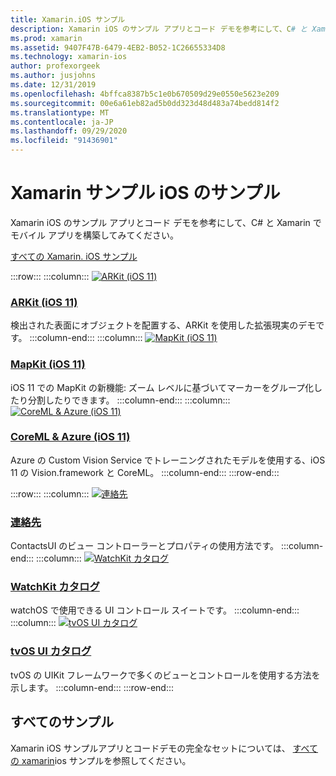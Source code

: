 ```yaml
---
title: Xamarin.iOS サンプル
description: Xamarin iOS のサンプル アプリとコード デモを参考にして、C# と Xamarin でモバイル アプリを構築してみてください。
ms.prod: xamarin
ms.assetid: 9407F47B-6479-4EB2-B052-1C26655334D8
ms.technology: xamarin-ios
author: profexorgeek
ms.author: jusjohns
ms.date: 12/31/2019
ms.openlocfilehash: 4bffca8387b5c1e0b670509d29e0550e5623e209
ms.sourcegitcommit: 00e6a61eb82ad5b0dd323d48d483a74bedd814f2
ms.translationtype: MT
ms.contentlocale: ja-JP
ms.lasthandoff: 09/29/2020
ms.locfileid: "91436901"
---
```

# <a name="xamarinios-samples"></a>Xamarin サンプル iOS のサンプル

Xamarin iOS のサンプル アプリとコード デモを参考にして、C# と Xamarin でモバイル アプリを構築してみてください。

[すべての Xamarin. iOS サンプル](/samples/browse/?products=xamarin&term=Xamarin.iOS)

:::row:::
      :::column:::
[![ARKit (iOS 11)](images/arkit.png)](/samples/xamarin/ios-samples/ios11-arkitplacingobjects/)

### <a name="arkit-ios-11"></a>[ARKit (iOS 11)](/samples/xamarin/ios-samples/ios11-arkitplacingobjects/)

検出された表面にオブジェクトを配置する、ARKit を使用した拡張現実のデモです。
    :::column-end:::
    :::column:::
[![MapKit (iOS 11)](images/mapkit.png)](/samples/xamarin/ios-samples/ios11-mapkitsample/)

### <a name="mapkit-ios-11"></a>[MapKit (iOS 11)](/samples/xamarin/ios-samples/ios11-mapkitsample/)

iOS 11 での MapKit の新機能: ズーム レベルに基づいてマーカーをグループ化したり分割したりできます。
    :::column-end:::
    :::column:::
[![CoreML & Azure (iOS 11)](images/coremlazure.png)](/samples/xamarin/ios-samples/ios11-coremlazuremodel/)

### <a name="coreml--azure-ios-11"></a>[CoreML & Azure (iOS 11)](/samples/xamarin/ios-samples/ios11-coremlazuremodel/)

Azure の Custom Vision Service でトレーニングされたモデルを使用する、iOS 11 の Vision.framework と CoreML。
    :::column-end:::
:::row-end:::

:::row:::
    :::column:::
[![連絡先](images/contacts.png)](/samples/xamarin/ios-samples/contacts)

### <a name="contacts"></a>[連絡先](/samples/xamarin/ios-samples/contacts)

ContactsUI のビュー コントローラーとプロパティの使用方法です。
    :::column-end:::
    :::column:::
[![WatchKit カタログ](images/watchos.png)](/samples/xamarin/ios-samples/watchos-watchkitcatalog/)

### <a name="watchkit-catalog"></a>[WatchKit カタログ](/samples/xamarin/ios-samples/watchos-watchkitcatalog/)

watchOS で使用できる UI コントロール スイートです。
    :::column-end:::
    :::column:::
[![tvOS UI カタログ](images/tvosui.png)](/samples/xamarin/ios-samples/tvos-uicatalog/)

### <a name="tvos-ui-catalog"></a>[tvOS UI カタログ](/samples/xamarin/ios-samples/tvos-uicatalog/)

tvOS の UIKit フレームワークで多くのビューとコントロールを使用する方法を示します。
    :::column-end:::
:::row-end:::

## <a name="all-samples"></a>すべてのサンプル

Xamarin iOS サンプルアプリとコードデモの完全なセットについては、 [すべての xamarin](/samples/browse/?products=xamarin&term=Xamarin.iOS)ios サンプルを参照してください。